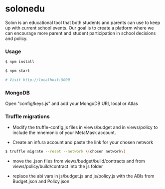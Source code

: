 # solonedu

Solon is an educational tool that both students and parents can use to keep up with current school events. Our goal is to create a platform where we can encourage more parent and student participation in school decisions and policy.

### Usage

```sh
$ npm install
```

```sh
$ npm start

# Visit http://localhost:5000
```

### MongoDB

Open "config/keys.js" and add your MongoDB URI, local or Atlas

### Truffle migrations 

- Modify the truffle-config.js files in views/budget and in views/policy to include the mnemonic of your MetaMask account. 

- Create an infura account and paste the link for your chosen network

```sh
$ truffle migrate --reset --network \(chosen network\)
```

- move the .json files from views/budget/build/contracts and from views/policy/build/contract into the js folder 

- replace the abi vars in js/budget.js and js/policy.js with the ABIs from Budget.json and Policy.json